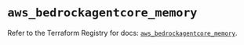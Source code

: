 # `aws_bedrockagentcore_memory`

Refer to the Terraform Registry for docs: [`aws_bedrockagentcore_memory`](https://registry.terraform.io/providers/hashicorp/aws/6.19.0/docs/resources/bedrockagentcore_memory).
